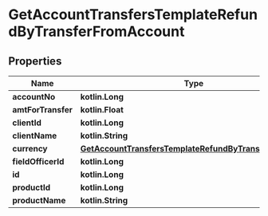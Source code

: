 
# GetAccountTransfersTemplateRefundByTransferFromAccount

## Properties
| Name | Type | Description | Notes |
| ------------ | ------------- | ------------- | ------------- |
| **accountNo** | **kotlin.Long** |  |  [optional] |
| **amtForTransfer** | **kotlin.Float** |  |  [optional] |
| **clientId** | **kotlin.Long** |  |  [optional] |
| **clientName** | **kotlin.String** |  |  [optional] |
| **currency** | [**GetAccountTransfersTemplateRefundByTransferCurrency**](GetAccountTransfersTemplateRefundByTransferCurrency.md) |  |  [optional] |
| **fieldOfficerId** | **kotlin.Long** |  |  [optional] |
| **id** | **kotlin.Long** |  |  [optional] |
| **productId** | **kotlin.Long** |  |  [optional] |
| **productName** | **kotlin.String** |  |  [optional] |




